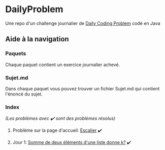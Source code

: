 # DailyProblem
Une repo d'un challenge journalier de [Daily Coding Problem](https://www.dailycodingproblem.com/) codé en Java

## Aide à la navigation

### Paquets

Chaque paquet contient un exercice journalier achevé.

### Sujet.md

Dans chaque paquet vous pouvez trouver un fichier Sujet.md qui contient l'énoncé du sujet.

### Index
_(Les problèmes avec :heavy_check_mark: sont des problèmes résolus)_

1. Problème sur la page d'accueil: [Escalier](./src/Staircase/) :heavy_check_mark:

2. Jour 1: [Somme de deux éléments d'une liste donne k?](./src/Addup/) :heavy_check_mark: